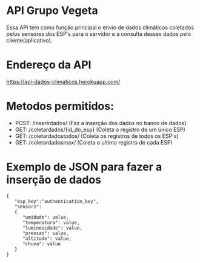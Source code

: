 # API Grupo Vegeta
Essa API tem como função principal o envio de dados climáticos coletados pelos sensores dos ESP's para o servidor e a consulta desses dados pelo cliente(aplicativo). 
 
# Endereço da API

https://api-dados-climaticos.herokuapp.com/

# Metodos permitidos:

- POST: /inserirdados/ (Faz a inserção dos dados no banco de dados)
- GET: /coletardados/{id_do_esp} (Coleta o registro de um único ESP)
- GET: /coletardadostodos/ (Coleta os registros de todos os ESP's)
- GET: /coletardadosmax/ (Coleta o ultimo registro de cada ESP)

# Exemplo de JSON para fazer a inserção de dados

```
{
   "esp_key":"authentication_key",
   "sensors":
   {
      "umidade": value,
      "temperatura": value,
      "luminosidade": value,
      "pressao": value,
      "altitude": value,
      "chuva": value
   }
}

